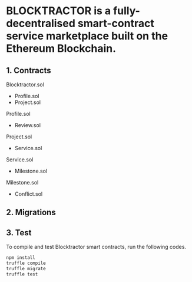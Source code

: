 # BLOCKTRACTOR is a fully-decentralised smart-contract service marketplace built on the Ethereum Blockchain.

## 1. Contracts

Blocktractor.sol
- Profile.sol
- Project.sol

Profile.sol
- Review.sol

Project.sol
- Service.sol

Service.sol
- Milestone.sol

Milestone.sol
- Conflict.sol


## 2. Migrations

## 3. Test

To compile and test Blocktractor smart contracts, run the following codes.

```bash
npm install
truffle compile
truffle migrate
truffle test
```
